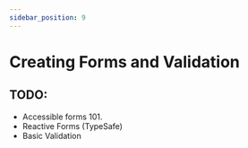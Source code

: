 ```yaml
---
sidebar_position: 9
---
```


# Creating Forms and Validation

## TODO:

- Accessible forms 101.
- Reactive Forms (TypeSafe)
- Basic Validation
